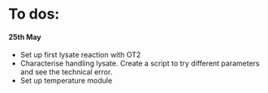 
# To dos:

#### 25th May

* Set up first lysate reaction with OT2
* Characterise handling lysate. Create a script to try different parameters
and see the technical error. 
* Set up temperature module
